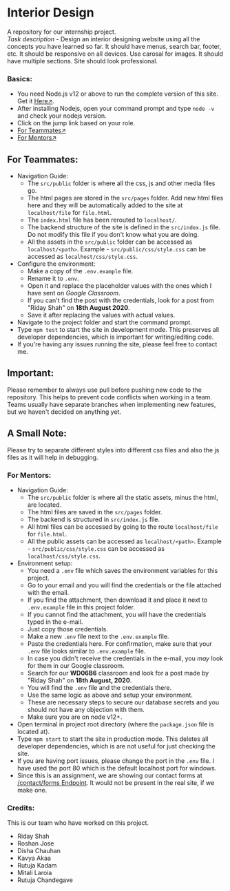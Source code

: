 # Interior Design
A repository for our internship project.\
*Task description* - Design an interior designing website using all the concepts you have learned so far.
It should have menus, search bar, footer, etc.
It should be responsive on all devices.
Use carosal for images.
It should have multiple sections.
Site should look professional.

### Basics:
+ You need Node.js v12 or above to run the complete version of this site. Get it [Here↗](https://nodejs.org/en/).
+ After installing Nodejs, open your command prompt and type `node -v` and check your nodejs version.
+ Click on the jump link based on your role.
+ [For Teammates↗](#for-teammates)
+ [For Mentors↗](#for-mentors)

## For Teammates:
+ Navigation Guide:
	- The `src/public` folder is where all the css, js and other media files go.
	- The html pages are stored in the `src/pages` folder.
		Add new html files here and they will be automatically added to the site at `localhost/file` for `file.html`.
	- The `index.html` file has been rerouted to `localhost/`.
	- The backend structure of the site is defined in the `src/index.js` file.
		Do not modify this file if you don't know what you are doing.
	- All the assets in the `src/public` folder can be accessed as `localhost/<path>`.
		Example - `src/public/css/style.css` can be accessed as `localhost/css/style.css`.
+ Configure the environment:
	- Make a copy of the `.env.example` file.
	- Rename it to `.env`.
	- Open it and replace the placeholder values with the ones which I have sent on *Google Classroom*.
	- If you can't find the post with the credentials, look for a post from "Riday Shah" on __18th August 2020__.
	- Save it after replacing the values with actual values.
+ Navigate to the project folder and start the command prompt.
+ Type `npm test` to start the site in development mode.
	This preserves all developer dependencies, which is important for writing/editing code.
+ If you're having any issues running the site, please feel free to contact me.

## Important:
Please remember to always use pull before pushing new code to the repository.
This helps to prevent code conflicts when working in a team.
Teams usually have separate branches when implementing new features, but we haven't decided on anything yet.

## A Small Note:
Please try to separate different styles into different css files and also the js files as it will help in debugging.


### For Mentors:
+ Navigation Guide:
	- The `src/public` folder is where all the static assets, minus the html, are located.
	- The html files are saved in the `src/pages` folder.
	- The backend is structured in `src/index.js` file.
	- All html files can be accessed by going to the route `localhost/file` for `file.html`.
	- All the public assets can be accessed as `localhost/<path>`.
		Example - `src/public/css/style.css` can be accessed as `localhost/css/style.css`.
+ Environment setup:
	- You need a `.env` file which saves the environment variables for this project.
	- Go to your email and you will find the credentials or the file attached with the email.
	- If you find the attachment, then download it and place it next to `.env.example` file in this project folder.
	- If you cannot find the attachment, you will have the credentials typed in the e-mail.
	- Just copy those credentials.
	- Make a new `.env` file next to the `.env.example` file.
	- Paste the credentials here. For confirmation, make sure that your `.env` file looks similar to `.env.example` file.
	- In case you didn't receive the credentials in the e-mail, you _may_ look for them in our Google classroom.
	- Search for our **WD06B6** classroom and look for a post made by "Riday Shah" on __**18th August, 2020**__.
	- You will find the `.env` file and the credentials there.
	- Use the same logic as above and setup your environment.
	- These are necessary steps to secure our database secrets and you should not have any objection with them.
	- Make sure you are on node v12+.
+ Open terminal in project root directory (where the `package.json` file is located at).
+ Type `npm start` to start the site in production mode.
	This deletes all developer dependencies, which is are not useful for just checking the site.
+ If you are having port issues, please change the port in the `.env` file.
	I have used the port 80 which is the default localhost port for windows.
+ Since this is an assignment, we are showing our contact forms at [/contact/forms Endpoint](http://localhost/contact/forms).
	It would not be present in the real site, if we make one.

### Credits:
This is our team who have worked on this project.
+ Riday Shah
+ Roshan Jose
+ Disha Chauhan
+ Kavya Akaa
+ Rutuja Kadam
+ Mitali Laroia
+ Rutuja Chandegave
